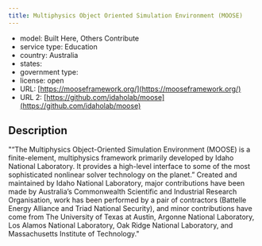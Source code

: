 ```yaml
---
title: Multiphysics Object Oriented Simulation Environment (MOOSE)
---
```


- model: Built Here, Others Contribute
- service type: Education
- country: Australia
- states: 
- government type: 
- license: open
- URL: [https://mooseframework.org/](https://mooseframework.org/)
- URL 2: [https://github.com/idaholab/moose](https://github.com/idaholab/moose)

## Description
"“The Multiphysics Object-Oriented Simulation Environment (MOOSE) is a finite-element, multiphysics framework primarily developed by Idaho National Laboratory. It provides a high-level interface to some of the most sophisticated nonlinear solver technology on the planet.” Created and maintained by Idaho National Laboratory, major contributions have been made by Australia’s Commonwealth Scientific and Industrial Research Organisation, work has been performed by a pair of contractors (Battelle Energy Alliance and Triad National Security), and minor contributions have come from The University of Texas at Austin, Argonne National Laboratory, Los Alamos National Laboratory, Oak Ridge National Laboratory, and Massachusetts Institute of Technology."
